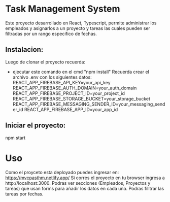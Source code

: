 # Task Management System
Este proyecto desarrollado en React, Typescript, permite administrar los empleados y asignarlos a un proyecto y tareas las cuales pueden ser filtradas por un rango especifico de fechas.

## Instalacion:
Luego de clonar el proyecto recuerda:
- ejecutar este comando en el cmd "npm install"
Recuerda crear el archivo .env con los siguientes datos:
   REACT_APP_FIREBASE_API_KEY=your_api_key
   REACT_APP_FIREBASE_AUTH_DOMAIN=your_auth_domain
   REACT_APP_FIREBASE_PROJECT_ID=your_project_id
   REACT_APP_FIREBASE_STORAGE_BUCKET=your_storage_bucket
   REACT_APP_FIREBASE_MESSAGING_SENDER_ID=your_messaging_sender_id
   REACT_APP_FIREBASE_APP_ID=your_app_id

## Iniciar el proyecto:
   npm start
# Uso
Como el proyceto esta deployado puedes ingresar en: https://mvcpasthm.netlify.app/
Si corres el proyecto en tu browser ingresa a http://localhost:3000.
Podras ver secciones (Empleados, Proyectos y tareas) que usan forms para añadir los datos en cada una.
Podras filltrar las tareas por fechas.
